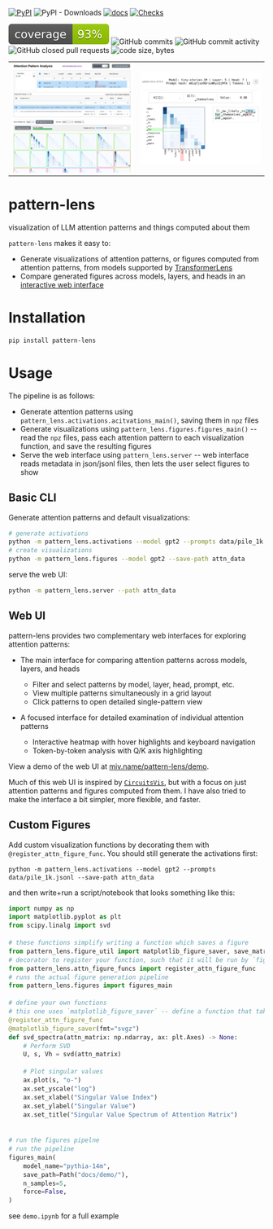 [![PyPI](https://img.shields.io/pypi/v/pattern-lens)](https://pypi.org/project/pattern-lens/)
![PyPI - Downloads](https://img.shields.io/pypi/dm/pattern-lens)
[![docs](https://img.shields.io/badge/docs-latest-blue)](https://miv.name/pattern-lens)
[![Checks](https://github.com/mivanit/pattern-lens/actions/workflows/checks.yml/badge.svg)](https://github.com/mivanit/pattern-lens/actions/workflows/checks.yml)

[![Coverage](docs/coverage/coverage.svg)](docs/coverage/html/)
![GitHub commits](https://img.shields.io/github/commit-activity/t/mivanit/pattern-lens)
![GitHub commit activity](https://img.shields.io/github/commit-activity/m/mivanit/pattern-lens)
![GitHub closed pull requests](https://img.shields.io/github/issues-pr-closed/mivanit/pattern-lens)
![code size, bytes](https://img.shields.io/github/languages/code-size/mivanit/pattern-lens)

| | |
|:---:|:---|
| [![](docs/assets/pl-demo.png)](https://miv.name/pattern-lens/demo/index.html?functions=raw&prompts=sCw9tqGtgecntuFkGO7kVw%7Em0iqfjse9QrsuNKyiOjMfA%7EdbzSd3_jXPQuPN0N7Sz0TA%7ENc7zLpp4s9BmAiGWsaQRUw&models=tiny-stories-1M%7Epythia-14m&heads-pythia-14m=L2H3%7EL0Hx&heads-tiny-stories-1M=LxH0%7EL5H5%7EL2H12) | [![](docs/assets/sg-demo.png)](https://miv.name/pattern-lens/demo/single.html?prompt=m0iqfjse9QrsuNKyiOjMfA&head=tiny-stories-1M.L5.H7) |


# pattern-lens

visualization of LLM attention patterns and things computed about them

`pattern-lens` makes it easy to:

- Generate visualizations of attention patterns, or figures computed from attention patterns, from models supported by [TransformerLens](https://github.com/TransformerLensOrg/TransformerLens)
- Compare generated figures across models, layers, and heads in an [interactive web interface](https://miv.name/pattern-lens/demo/)

# Installation

```bash
pip install pattern-lens
```


# Usage

The pipeline is as follows:

- Generate attention patterns using `pattern_lens.activations.acitvations_main()`, saving them in `npz` files
- Generate visualizations using `pattern_lens.figures.figures_main()` -- read the `npz` files, pass each attention pattern to each visualization function, and save the resulting figures
- Serve the web interface using `pattern_lens.server` -- web interface reads metadata in json/jsonl files, then lets the user select figures to show


## Basic CLI

Generate attention patterns and default visualizations:

```bash
# generate activations
python -m pattern_lens.activations --model gpt2 --prompts data/pile_1k.jsonl --save-path attn_data
# create visualizations
python -m pattern_lens.figures --model gpt2 --save-path attn_data
```

serve the web UI:

```bash
python -m pattern_lens.server --path attn_data
```


## Web UI

pattern-lens provides two complementary web interfaces for exploring attention patterns:

- The main interface for comparing attention patterns across models, layers, and heads
    - Filter and select patterns by model, layer, head, prompt, etc.
    - View multiple patterns simultaneously in a grid layout
    - Click patterns to open detailed single-pattern view

- A focused interface for detailed examination of individual attention patterns
    - Interactive heatmap with hover highlights and keyboard navigation
    - Token-by-token analysis with Q/K axis highlighting

View a demo of the web UI at [miv.name/pattern-lens/demo](https://miv.name/pattern-lens/demo/).

Much of this web UI is inspired by [`CircuitsVis`](https://github.com/TransformerLensOrg/CircuitsVis), but with a focus on just attention patterns and figures computed from them. I have also tried to make the interface a bit simpler, more flexible, and faster.

## Custom Figures

Add custom visualization functions by decorating them with `@register_attn_figure_func`. You should still generate the activations first:
```
python -m pattern_lens.activations --model gpt2 --prompts data/pile_1k.jsonl --save-path attn_data
```

and then write+run a script/notebook that looks something like this:

```python
import numpy as np
import matplotlib.pyplot as plt
from scipy.linalg import svd

# these functions simplify writing a function which saves a figure
from pattern_lens.figure_util import matplotlib_figure_saver, save_matrix_wrapper
# decorator to register your function, such that it will be run by `figures_main`
from pattern_lens.attn_figure_funcs import register_attn_figure_func
# runs the actual figure generation pipeline
from pattern_lens.figures import figures_main

# define your own functions
# this one uses `matplotlib_figure_saver` -- define a function that takes matrix and `plt.Axes`, modify the axes
@register_attn_figure_func
@matplotlib_figure_saver(fmt="svgz")
def svd_spectra(attn_matrix: np.ndarray, ax: plt.Axes) -> None:
    # Perform SVD
    U, s, Vh = svd(attn_matrix)

    # Plot singular values
    ax.plot(s, "o-")
    ax.set_yscale("log")
    ax.set_xlabel("Singular Value Index")
    ax.set_ylabel("Singular Value")
    ax.set_title("Singular Value Spectrum of Attention Matrix")


# run the figures pipelne
# run the pipeline
figures_main(
	model_name="pythia-14m",
	save_path=Path("docs/demo/"),
	n_samples=5,
	force=False,
)
```

see `demo.ipynb` for a full example